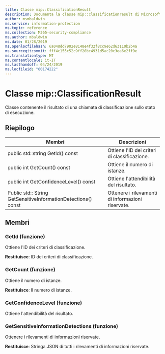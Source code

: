 ```yaml
---
title: Classe mip::ClassificationResult
description: Documenta la classe mip::classificationresult di Microsoft Information Protection (MIP) SDK.
author: msmbaldwin
ms.service: information-protection
ms.topic: reference
ms.collection: M365-security-compliance
ms.author: mbaldwin
ms.date: 01/28/2019
ms.openlocfilehash: 6a048dd7902e8148e4f32f8cc9e62d63110b2b4a
ms.sourcegitcommit: fff4c155c52c9ff20bc4931d5ac20c3ea6e2ff9e
ms.translationtype: MT
ms.contentlocale: it-IT
ms.lasthandoff: 04/24/2019
ms.locfileid: "60174222"
---
```

# <a name="class-mipclassificationresult"></a>Classe mip::ClassificationResult 
Classe contenente il risultato di una chiamata di classificazione sullo stato di esecuzione.
  
## <a name="summary"></a>Riepilogo
 Membri                        | Descrizioni                                
--------------------------------|---------------------------------------------
public std::string GetId() const  |  Ottiene l'ID dei criteri di classificazione.
public int GetCount() const  |  Ottiene il numero di istanze.
public int GetConfidenceLevel() const  |  Ottiene l'attendibilità del risultato.
Public std:: String GetSensitiveInformationDetections() const  |  Ottenere i rilevamenti di informazioni riservate.
  
## <a name="members"></a>Membri
  
### <a name="getid-function"></a>GetId (funzione)
Ottiene l'ID dei criteri di classificazione.

  
**Restituisce**: ID dei criteri di classificazione.
  
### <a name="getcount-function"></a>GetCount (funzione)
Ottiene il numero di istanze.

  
**Restituisce**: Il numero di istanze.
  
### <a name="getconfidencelevel-function"></a>GetConfidenceLevel (funzione)
Ottiene l'attendibilità del risultato.
  
### <a name="getsensitiveinformationdetections-function"></a>GetSensitiveInformationDetections (funzione)
Ottenere i rilevamenti di informazioni riservate.

  
**Restituisce**: Stringa JSON di tutti i rilevamenti di informazioni riservate.